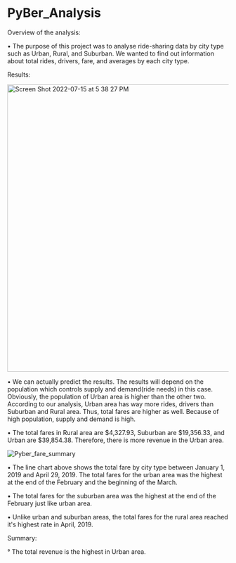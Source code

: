 # PyBer_Analysis

Overview of the analysis:

• The purpose of this project was to analyse ride-sharing data by city type such as Urban, Rural, and Suburban. We wanted to find out information about total rides, drivers, fare, and averages by each city type. 

Results:

<img width="654" alt="Screen Shot 2022-07-15 at 5 38 27 PM" src="https://user-images.githubusercontent.com/107653012/179315065-86965a9d-e662-4868-ae5b-cb2020a24146.png">

• We can actually predict the results. The results will depend on the population which controls supply and demand(ride needs) in this case. Obviously, the population of Urban area is higher than the other two. According to our analysis, Urban area has way more rides, drivers than Suburban and Rural area. Thus, total fares are higher as well. Because of high population, supply and demand is high.  

• The total fares in Rural area are $4,327.93, Suburban are $19,356.33, and Urban are $39,854.38. Therefore, there is more revenue in the Urban area. 


![Pyber_fare_summary](https://user-images.githubusercontent.com/107653012/179315333-922232fe-f51b-4591-947a-234a0cd70d27.png)

• The line chart above shows the total fare by city type between January 1, 2019 and April 29, 2019. The total fares for the urban area was the highest at the end of the February and the beginning of the March. 

• The total fares for the suburban area was the highest at the end of the February just like urban area. 
 
• Unlike urban and suburban areas, the total fares for the rural area reached it's highest rate in April, 2019. 

Summary:

° The total revenue is the highest in Urban area. 

